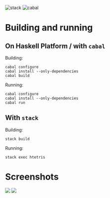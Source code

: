 ![stack](https://github.com/haskell-game-archives/haskell-tetris/workflows/stack/badge.svg)
![cabal](https://github.com/haskell-game-archives/haskell-tetris/workflows/cabal/badge.svg)

# Building and running

## On Haskell Platform / with `cabal`

Building:
```shell
cabal configure
cabal install --only-dependencies
cabal build
```
Running:
```shell
cabal configure
cabal install --only-dependencies
cabal run
```

## With `stack`

Building:
```shell
stack build
```
Running:
```shell
stack exec htetris
```

# Screenshots
![](https://cloud.githubusercontent.com/assets/2439255/12403317/7e641ca0-be33-11e5-8d98-8b2afffe3720.png)
![](https://cloud.githubusercontent.com/assets/2439255/12403413/f6a1c0fa-be33-11e5-8770-41fb4a468b41.png)
